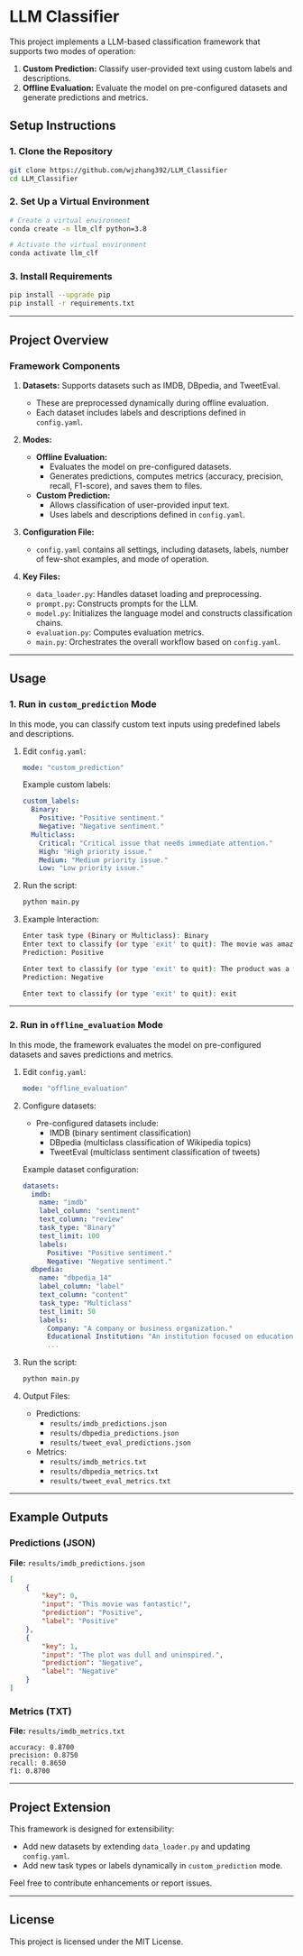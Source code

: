 
# **LLM Classifier**

This project implements a LLM-based classification framework that supports two modes of operation:
1. **Custom Prediction:** Classify user-provided text using custom labels and descriptions.
2. **Offline Evaluation:** Evaluate the model on pre-configured datasets and generate predictions and metrics.

## **Setup Instructions**

### **1. Clone the Repository**
```bash
git clone https://github.com/wjzhang392/LLM_Classifier
cd LLM_Classifier
```

### **2. Set Up a Virtual Environment**
```bash
# Create a virtual environment
conda create -n llm_clf python=3.8

# Activate the virtual environment
conda activate llm_clf
```

### **3. Install Requirements**
```bash
pip install --upgrade pip
pip install -r requirements.txt
```

---

## **Project Overview**

### **Framework Components**
1. **Datasets:** Supports datasets such as IMDB, DBpedia, and TweetEval.
   - These are preprocessed dynamically during offline evaluation.
   - Each dataset includes labels and descriptions defined in `config.yaml`.

2. **Modes:**
   - **Offline Evaluation:**
     - Evaluates the model on pre-configured datasets.
     - Generates predictions, computes metrics (accuracy, precision, recall, F1-score), and saves them to files.
   - **Custom Prediction:**
     - Allows classification of user-provided input text.
     - Uses labels and descriptions defined in `config.yaml`.

3. **Configuration File:**
   - `config.yaml` contains all settings, including datasets, labels, number of few-shot examples, and mode of operation.

4. **Key Files:**
   - `data_loader.py`: Handles dataset loading and preprocessing.
   - `prompt.py`: Constructs prompts for the LLM.
   - `model.py`: Initializes the language model and constructs classification chains.
   - `evaluation.py`: Computes evaluation metrics.
   - `main.py`: Orchestrates the overall workflow based on `config.yaml`.

---

## **Usage**

### **1. Run in `custom_prediction` Mode**

In this mode, you can classify custom text inputs using predefined labels and descriptions.

1. Edit `config.yaml`:
   ```yaml
   mode: "custom_prediction"
   ```
   Example custom labels:
   ```yaml
   custom_labels:
     Binary:
       Positive: "Positive sentiment."
       Negative: "Negative sentiment."
     Multiclass:
       Critical: "Critical issue that needs immediate attention."
       High: "High priority issue."
       Medium: "Medium priority issue."
       Low: "Low priority issue."
   ```

2. Run the script:
   ```bash
   python main.py
   ```

3. Example Interaction:
   ```bash
   Enter task type (Binary or Multiclass): Binary
   Enter text to classify (or type 'exit' to quit): The movie was amazing!
   Prediction: Positive

   Enter text to classify (or type 'exit' to quit): The product was a waste of money.
   Prediction: Negative

   Enter text to classify (or type 'exit' to quit): exit
   ```

---

### **2. Run in `offline_evaluation` Mode**

In this mode, the framework evaluates the model on pre-configured datasets and saves predictions and metrics.

1. Edit `config.yaml`:
   ```yaml
   mode: "offline_evaluation"
   ```

2. Configure datasets:
   - Pre-configured datasets include:
     - IMDB (binary sentiment classification)
     - DBpedia (multiclass classification of Wikipedia topics)
     - TweetEval (multiclass sentiment classification of tweets)

   Example dataset configuration:
   ```yaml
   datasets:
     imdb:
       name: "imdb"
       label_column: "sentiment"
       text_column: "review"
       task_type: "Binary"
       test_limit: 100
       labels:
         Positive: "Positive sentiment."
         Negative: "Negative sentiment."
     dbpedia:
       name: "dbpedia_14"
       label_column: "label"
       text_column: "content"
       task_type: "Multiclass"
       test_limit: 50
       labels:
         Company: "A company or business organization."
         Educational Institution: "An institution focused on education."
         ...
   ```

3. Run the script:
   ```bash
   python main.py
   ```

4. Output Files:
   - Predictions:
     - `results/imdb_predictions.json`
     - `results/dbpedia_predictions.json`
     - `results/tweet_eval_predictions.json`
   - Metrics:
     - `results/imdb_metrics.txt`
     - `results/dbpedia_metrics.txt`
     - `results/tweet_eval_metrics.txt`

---

## **Example Outputs**

### **Predictions (JSON)**
**File:** `results/imdb_predictions.json`
```json
[
    {
        "key": 0,
        "input": "This movie was fantastic!",
        "prediction": "Positive",
        "label": "Positive"
    },
    {
        "key": 1,
        "input": "The plot was dull and uninspired.",
        "prediction": "Negative",
        "label": "Negative"
    }
]
```

### **Metrics (TXT)**
**File:** `results/imdb_metrics.txt`
```
accuracy: 0.8700
precision: 0.8750
recall: 0.8650
f1: 0.8700
```

---

## **Project Extension**
This framework is designed for extensibility:
- Add new datasets by extending `data_loader.py` and updating `config.yaml`.
- Add new task types or labels dynamically in `custom_prediction` mode.

Feel free to contribute enhancements or report issues.

---

## **License**
This project is licensed under the MIT License.